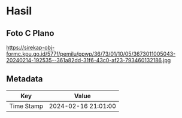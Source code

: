 # Hasil

## Foto C Plano

https://sirekap-obj-formc.kpu.go.id/577f/pemilu/ppwp/36/73/01/10/05/3673011005043-20240214-192535--361a82dd-31f6-43c0-af23-793460132186.jpg


## Metadata

| Key        | Value               |
| ---------- | ------------------- |
| Time Stamp | 2024-02-16 21:01:00 |



